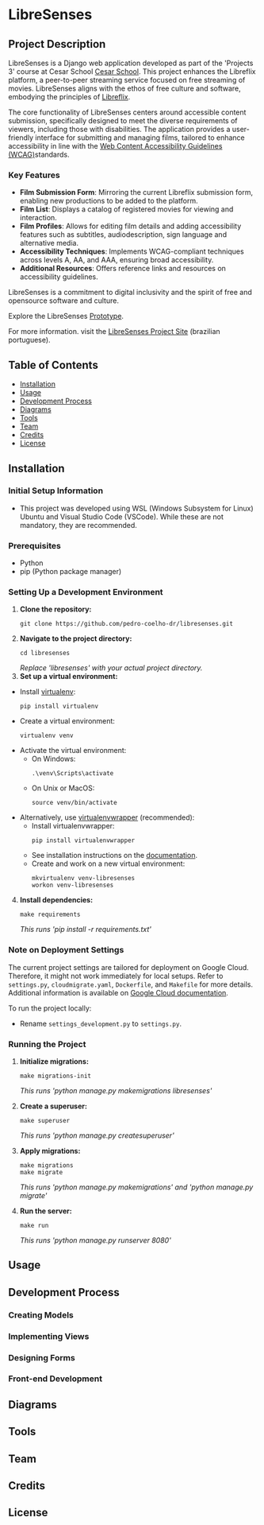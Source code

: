 # LibreSenses

## Project Description
LibreSenses is a Django web application developed as part of the 'Projects 3' course at Cesar School [Cesar School](https://cesar.school/). This project enhances the Libreflix platform, a peer-to-peer streaming service focused on free streaming of movies. LibreSenses aligns with the ethos of free culture and software, embodying the principles of [Libreflix](https://libreflix.org).

The core functionality of LibreSenses centers around accessible content submission, specifically designed to meet the diverse requirements of viewers, including those with disabilities.
The application provides a user-friendly interface for submitting and managing films, tailored to enhance accessibility in line with the [Web Content Accessibility Guidelines (WCAG)](https://www.w3.org/WAI/standards-guidelines/wcag/)standards.

### Key Features
- **Film Submission Form**: Mirroring the current Libreflix submission form, enabling new productions to be added to the platform.
- **Film List**: Displays a catalog of registered movies for viewing and interaction.
- **Film Profiles**:  Allows for editing film details and adding accessibility features such as subtitles, audiodescription, sign language and alternative media.
- **Accessibility Techniques**: Implements WCAG-compliant techniques across levels A, AA, and AAA, ensuring broad accessibility.
- **Additional Resources**: Offers reference links and resources on accessibility guidelines.

LibreSenses is a commitment to digital inclusivity and the spirit of free and opensource software and culture.

Explore the LibreSenses [Prototype](https://libresenses-service-ibu7uv3kqq-rj.a.run.app/).

For more information. visit the [LibreSenses Project Site](https://sites.google.com/cesar.school/libresenses/) (brazilian portuguese).

## Table of Contents
- [Installation](#installation)
- [Usage](#usage)
- [Development Process](#development-process)
- [Diagrams](#diagrams)
- [Tools](#tools)
- [Team](#team)
- [Credits](#credits)
- [License](#license)

## Installation

### Initial Setup Information
- This project was developed using WSL (Windows Subsystem for Linux) Ubuntu and Visual Studio Code (VSCode). While these are not mandatory, they are recommended.

### Prerequisites
- Python
- pip (Python package manager)

### Setting Up a Development Environment
1. **Clone the repository:** 
    ```
    git clone https://github.com/pedro-coelho-dr/libresenses.git
    ```
2. **Navigate to the project directory:** 
    ```
    cd libresenses
    ```
    _Replace 'libresenses' with your actual project directory._
3. **Set up a virtual environment:**
- Install [virtualenv](https://virtualenv.pypa.io/):
  ```
  pip install virtualenv
  ```
- Create a virtual environment:
  ```
  virtualenv venv
  ```
- Activate the virtual environment:
  - On Windows:
    ```
    .\venv\Scripts\activate
    ```
  - On Unix or MacOS:
    ```
    source venv/bin/activate
    ```
- Alternatively, use [virtualenvwrapper](https://virtualenvwrapper.readthedocs.io/) (recommended):
  - Install virtualenvwrapper:
    ```
    pip install virtualenvwrapper
    ```
  - See installation instructions on the [documentation](https://virtualenvwrapper.readthedocs.io/en/latest/install.html).
  - Create and work on a new virtual environment:
    ```
    mkvirtualenv venv-libresenses
    workon venv-libresenses
    ```
4. **Install dependencies:**
    ```
    make requirements
    ```
    _This runs 'pip install -r requirements.txt'_

### Note on Deployment Settings
The current project settings are tailored for deployment on Google Cloud. Therefore, it might not work immediately for local setups. Refer to `settings.py`, `cloudmigrate.yaml`, `Dockerfile`, and `Makefile` for more details. Additional information is available on [Google Cloud documentation](https://cloud.google.com/python/django/run).

To run the project locally:
- Rename `settings_development.py` to `settings.py`.

### Running the Project

1. **Initialize migrations:**
    ```
    make migrations-init
    ```
    _This runs 'python manage.py makemigrations libresenses'_

3. **Create a superuser:**
    ```
    make superuser
    ```
    _This runs 'python manage.py createsuperuser'_

4. **Apply migrations:**
    ```
    make migrations
    make migrate
    ```
    _This runs 'python manage.py makemigrations' and 'python manage.py migrate'_

5. **Run the server:**
    ```
    make run 
    ```
    _This runs 'python manage.py runserver 8080'_


## Usage

## Development Process

### Creating Models


### Implementing Views


### Designing Forms


### Front-end Development


## Diagrams


## Tools


## Team


## Credits


## License


